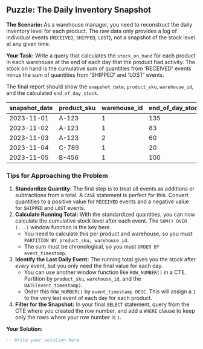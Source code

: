 ## Puzzle: The Daily Inventory Snapshot

**The Scenario:** As a warehouse manager, you need to reconstruct the daily inventory level for each product. The raw data only provides a log of individual events (`RECEIVED`, `SHIPPED`, `LOST`), not a snapshot of the stock level at any given time.

**Your Task:** Write a query that calculates the `stock_on_hand` for each product in each warehouse at the end of each day that the product had activity. The stock on hand is the cumulative sum of quantities from 'RECEIVED' events minus the sum of quantities from 'SHIPPED' and 'LOST' events.

The final report should show the `snapshot_date`, `product_sku`, `warehouse_id`, and the calculated `end_of_day_stock`.

| **snapshot_date** | **product_sku** | **warehouse_id** | **end_of_day_stock** |
| ----------------------- | --------------------- | ---------------------- | -------------------------- |
| 2023-11-01              | A-123                 | 1                      | 135                        |
| 2023-11-02              | A-123                 | 1                      | 83                         |
| 2023-11-03              | A-123                 | 2                      | 60                         |
| 2023-11-04              | C-789                 | 1                      | 20                         |
| 2023-11-05              | B-456                 | 1                      | 100                        |

### Tips for Approaching the Problem

1. **Standardize Quantity:** The first step is to treat all events as additions or subtractions from a total. A `CASE` statement is perfect for this. Convert quantities to a positive value for `RECEIVED` events and a negative value for `SHIPPED` and `LOST` events.
2. **Calculate Running Total:** With the standardized quantities, you can now calculate the cumulative stock level after each event. The `SUM() OVER (...)` window function is the key here.
   * You need to calculate this per product and warehouse, so you must `PARTITION BY product_sku, warehouse_id`.
   * The sum must be chronological, so you must `ORDER BY event_timestamp`.
3. **Identify the Last Daily Event:** The running total gives you the stock after *every* event, but you only need the final value for each day.
   * You can use another window function like `ROW_NUMBER()` in a CTE. Partition by `product_sku`, `warehouse_id`, and the `DATE(event_timestamp)`.
   * Order this `ROW_NUMBER()` by `event_timestamp DESC`. This will assign a `1` to the very last event of each day for each product.
4. **Filter for the Snapshot:** In your final `SELECT` statement, query from the CTE where you created the row number, and add a `WHERE` clause to keep only the rows where your row number is `1`.

**Your Solution:**

```sql
-- Write your solution here
```
